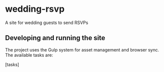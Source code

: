# wedding-rsvp
A site for wedding guests to send RSVPs

## Developing and running the site

The project uses the Gulp system for asset management and browser sync. The available tasks are:

[tasks]

